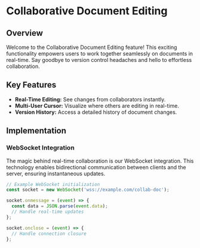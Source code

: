 # Collaborative Document Editing

## Overview

Welcome to the Collaborative Document Editing feature! This exciting functionality empowers users to work together seamlessly on documents in real-time. Say goodbye to version control headaches and hello to effortless collaboration.

## **Key Features**

- **Real-Time Editing:** See changes from collaborators instantly.
- **Multi-User Cursor:** Visualize where others are editing in real-time.
- **Version History:** Access a detailed history of document changes.

## Implementation

### **WebSocket Integration**

The magic behind real-time collaboration is our WebSocket integration. This technology enables bidirectional communication between clients and the server, ensuring instantaneous updates.

```javascript
// Example WebSocket initialization
const socket = new WebSocket('wss://example.com/collab-doc');

socket.onmessage = (event) => {
  const data = JSON.parse(event.data);
  // Handle real-time updates
};

socket.onclose = (event) => {
  // Handle connection closure
};
